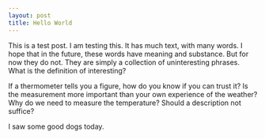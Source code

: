 ```yaml
---
layout: post
title: Hello World
---
```


This is a test post.  I am testing this.  It has much text, with many words. I
hope that in the future, these words have meaning and substance.  But for now
they do not.  They are simply a collection of uninteresting phrases.  What is
the definition of interesting?

If a thermometer tells you a figure, how do you know if you can trust it?  Is
the measurement more important than your own experience of the weather?  Why do
we need to measure the temperature?  Should a description not suffice?

I saw some good dogs today.
